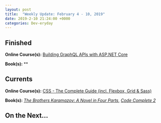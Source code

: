 ```yaml
---
layout: post
title:  "Weekly Update: February 4 - 10, 2019"
date: 2019-2-10 21:24:00 +0000
categories: Dev-eryday
---
```




## Finished

**Online Course(s):** [Building GraphQL APIs with ASP.NET Core][gql]

**Book(s):** **

## Currents

**Online Course(s):** [CSS - The Complete Guide (incl. Flexbox, Grid & Sass)][css]

**Book(s):** *[The Brothers Karamazov: A Novel in Four Parts][brk]*, *[Code Complete 2][cc]*

## On the Next...


[gql]: https://app.pluralsight.com/library/courses/building-graphql-apis-aspdotnet-core/table-of-contents
[cc]: https://www.amazon.com/Code-Complete-Developer-Best-Practices-ebook/dp/B00JDMPOSY/
[brk]: https://www.amazon.com/Brothers-Karamazov-Novel-Parts-Epilogue-ebook/dp/B004ZM10OE/
[css]: https://www.udemy.com/css-the-complete-guide-incl-flexbox-grid-sass/learn/v4/overview